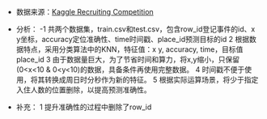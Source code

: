 - 数据来源：[Kaggle Recruiting Competition](https://www.kaggle.com/c/facebook-v-predicting-check-ins)

- 分析：
  -1 共两个数据集，train.csv和test.csv，包含row_id登记事件的id、x y坐标，accuracy定位准确性、time时间戳、place_id预测目标的id
2 根据数据特点，采用分类算法中的KNN，特征值：x y, accuracy, time，目标值place_id
3 由于数据量巨大，为了节省时间和算力，将x,y缩小，只保留(0<x<10 & 0<y<10)的数据，具备条件再使用完整数据。
4 时间戳不便于使用，将其转换成周日时分秒作为新的特征。
5 根据实际运算场景，将少于指定入住人数的位置删除，以提高预测准确性。
- 补充：
1 提升准确性的过程中删除了row_id
